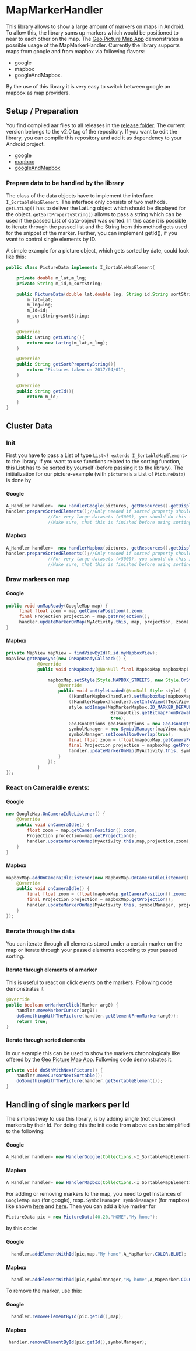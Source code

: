# MapMarkerHandler

This library allows to show a large amount of markers on maps in Android. To allow this, the library sums up markers which would be positioned to near to each other on the map.
The [Geo Picture Map App](https://play.google.com/store/apps/details?id=com.shuewe.picturemap) demonstrates a possible usage of the MapMarkerHandler.
Currently the library supports maps from google and from mapbox via following flavors:
 * google
 * mapbox
 * googleAndMapbox.
 
By the use of this library it is very easy to switch between google an mapbox as map providers.

## Setup / Preparation

You find compiled aar files to all releases in the [release folder](release). The current version belongs to the v2.0 tag of the repository. If you want to edit the library, you can compile this repository and add it as dependency to your Android project.
* [google](release/mapMarkerHandler_google_v2.0.aar)
* [mapbox](release/mapMarkerHandler_mapbox_v2.0.aar)
* [googleAndMapbox](release/mapMarkerHandler_googleandmapbox_v2.0.aar)

### Prepare data to be handled by the library

The class of the data objects have to implement the interface `I_SortableMapElement`. The interface only consists of two methods. `getLatLng()` has to deliver the LatLng object which 
should be displayed for the object. `getSortPropertyString()` allows to pass a string which can be used if the passed List of data-object was sorted. In this case it is possible to iterate 
through the passed list and the String from this method gets used for the snippet of the marker. Further, you can implement getId(), if you want to control single elements by ID.
 
 A simple example for a picture object, which gets sorted by date, could look like this:

```java
public class PictureData implements I_SortableMapElement{

    private double m_lat,m_lng;
    private String m_id,m_sortString;

    public PictureData(double lat,double lng, String id,String sortString){
        m_lat=lat;
        m_lng=lng;
        m_id=id;
        m_sortString=sortString;
    }

    @Override
    public LatLng getLatLng(){
	    return new LatLng(m_lat,m_lng);
    }

    @Override
    public String getSortPropertyString(){
	    return "Pictures taken on 2017/04/01"; 
    }

    @Override
    public String getId(){
        return m_id;
    }
}
```

## Cluster Data

### Init
First you have to pass a List of type `List<? extends I_SortableMapElement>` to the library. If you want to use functions related to the sorting function, this List has to be sorted by yourself (before passing it to the library).
The initialization for our picture-example (with `pictures`is a List of `PictureData`) is done by 

#### Google
```java
A_Handler handler=	new HandlerGoogle(pictures, getResources().getDisplayMetrics());
handler.prepareSortedElements();//Only needed if sorted property should be used.
				//For very large datasets (>5000), you should do this in a seperate thread. 
				//Make sure, that this is finished before using sorting functions.
```
#### Mapbox
```java
A_Handler handler=	new HandlerMapbox(pictures, getResources().getDisplayMetrics());
handler.prepareSortedElements();//Only needed if sorted property should be used.
				//For very large datasets (>5000), you should do this in a seperate thread. 
				//Make sure, that this is finished before using sorting functions.
```

### Draw markers on map
#### Google
```java
public void onMapReady(GoogleMap map) {
     final float zoom = map.getCameraPosition().zoom;
     final Projection projection = map.getProjection();
     handler.updateMarkerOnMap(MyActivity.this, map, projection, zoom);
}
```
#### Mapbox
```java
private MapView mapView = findViewById(R.id.myMapboxView);
mapView.getMapAsync(new OnMapReadyCallback() {
            @Override
            public void onMapReady(@NonNull final MapboxMap mapboxMap) {

                mapboxMap.setStyle(Style.MAPBOX_STREETS, new Style.OnStyleLoaded() {
                    @Override
                    public void onStyleLoaded(@NonNull Style style) {
                        ((HandlerMapbox)handler).setMapboxMap(mapboxMap);
                        ((HandlerMapbox)handler).setInfoView((TextView) findViewById(R.id.infoText));
                        style.addImage(MapMarkerMapbox.ID_MARKER_DEFAULT,
                                        BitmapUtils.getBitmapFromDrawable(getResources().getDrawable(R.drawable.marker)), //You have to add a suitable drawable for markers to your project
                                        true);
                        GeoJsonOptions geoJsonOptions = new GeoJsonOptions().withTolerance(0.4f);
                        symbolManager = new SymbolManager(mapView,mapboxMap,style,null,geoJsonOptions);
                        symbolManager.setIconAllowOverlap(true);
                        final float zoom = (float)mapboxMap.getCameraPosition().zoom;
                        final Projection projection = mapboxMap.getProjection();
                        handler.updateMarkerOnMap(MyActivity.this, symbolManager, projection, zoom);
                    }
                });
            }
});
```

### React on CameraIdle events:

#### Google
```java
new GoogleMap.OnCameraIdleListener() {
	@Override
	public void onCameraIdle() {
		float zoom = map.getCameraPosition().zoom;
		Projection projection=map.getProjection();
		handler.updateMarkerOnMap(MyActivity.this,map,projection,zoom);
	}
}
```
#### Mapbox
```java
mapboxMap.addOnCameraIdleListener(new MapboxMap.OnCameraIdleListener() {
    @Override
    public void onCameraIdle() {
        final float zoom = (float)mapboxMap.getCameraPosition().zoom;
        final Projection projection = mapboxMap.getProjection();
        handler.updateMarkerOnMap(MyActivity.this, symbolManager, projection, zoom);
    }
});
```
### Iterate through the data

You can iterate through all elements stored under a certain marker on the map or iterate through your passed elements according to your passed sorting.

#### Iterate through elements of a marker
This is useful to react on click events on the markers. Following code demonstrates it
```java
@Override
public boolean onMarkerClick(Marker arg0) {
	handler.moveMarkerCursor(arg0);
	doSomethingWithThePicture(handler.getElementFromMarker(arg0));
	return true;
}
```

#### Iterate through sorted elements
In our example this can be used to show the markers chronologicaly like offered by the [Geo Picture Map App](https://play.google.com/store/apps/details?id=com.shuewe.picturemap). Following code demonstrates it.
```java
private void doSthWithNextPicture() {
	handler.moveCursorNextSortable();
	doSomethingWithThePicture(handler.getSortableElement());
}
```
## Handling of single markers per Id
The simplest way to use this library, is by adding single (not clustered) markers by their Id. For doing this the init code from above can be simplified to the following:
 #### Google
 ```java
 A_Handler handler=	new HandlerGoogle(Collections.<I_SortableMapElement>emptyList(), getResources().getDisplayMetrics());
 ```
 #### Mapbox
 ```java
 A_Handler handler=	new HandlerMapbox(Collections.<I_SortableMapElement>emptyList(), getResources().getDisplayMetrics());
 ```
 For adding or removing markers to the map, you need to get Instances of `GoogleMap map` (for google), resp. `SymbolManager symbolManager` (for mapbox) like shown [here](#google-1) and [here](#mapbox-1).
 Then you can add a blue marker for 
  ```java
  PictureData pic = new PictureData(40,20,"HOME","My home");
  ```
  by this code:
  #### Google
  ```java
    handler.addElementWithId(pic,map,"My home",A_MapMarker.COLOR.BLUE);
  ```
  #### Mapbox
  ```java
    handler.addElementWithId(pic,symbolManager,"My home",A_MapMarker.COLOR.BLUE);
  ```
  To remove the marker, use this:
  #### Google
  ```java
    handler.removeElementById(pic.getId(),map);
  ```
   #### Mapbox
   ```java
    handler.removeElementById(pic.getId(),symbolManager);
   ```